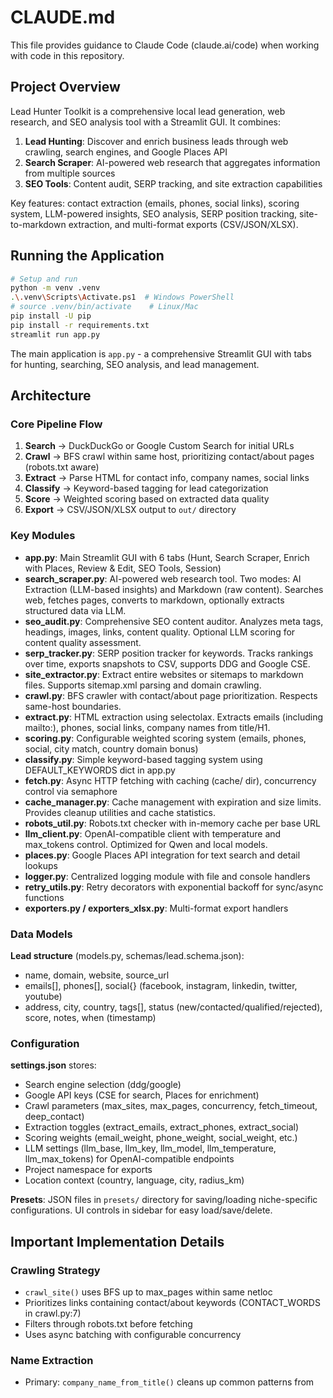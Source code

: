 # CLAUDE.md

This file provides guidance to Claude Code (claude.ai/code) when working with code in this repository.

## Project Overview

Lead Hunter Toolkit is a comprehensive local lead generation, web research, and SEO analysis tool with a Streamlit GUI. It combines:
1. **Lead Hunting**: Discover and enrich business leads through web crawling, search engines, and Google Places API
2. **Search Scraper**: AI-powered web research that aggregates information from multiple sources
3. **SEO Tools**: Content audit, SERP tracking, and site extraction capabilities

Key features: contact extraction (emails, phones, social links), scoring system, LLM-powered insights, SEO analysis, SERP position tracking, site-to-markdown extraction, and multi-format exports (CSV/JSON/XLSX).

## Running the Application

```bash
# Setup and run
python -m venv .venv
.\.venv\Scripts\Activate.ps1  # Windows PowerShell
# source .venv/bin/activate    # Linux/Mac
pip install -U pip
pip install -r requirements.txt
streamlit run app.py
```

The main application is `app.py` - a comprehensive Streamlit GUI with tabs for hunting, searching, SEO analysis, and lead management.

## Architecture

### Core Pipeline Flow

1. **Search** → DuckDuckGo or Google Custom Search for initial URLs
2. **Crawl** → BFS crawl within same host, prioritizing contact/about pages (robots.txt aware)
3. **Extract** → Parse HTML for contact info, company names, social links
4. **Classify** → Keyword-based tagging for lead categorization
5. **Score** → Weighted scoring based on extracted data quality
6. **Export** → CSV/JSON/XLSX output to `out/` directory

### Key Modules

- **app.py**: Main Streamlit GUI with 6 tabs (Hunt, Search Scraper, Enrich with Places, Review & Edit, SEO Tools, Session)
- **search_scraper.py**: AI-powered web research tool. Two modes: AI Extraction (LLM-based insights) and Markdown (raw content). Searches web, fetches pages, converts to markdown, optionally extracts structured data via LLM.
- **seo_audit.py**: Comprehensive SEO content auditor. Analyzes meta tags, headings, images, links, content quality. Optional LLM scoring for content quality assessment.
- **serp_tracker.py**: SERP position tracker for keywords. Tracks rankings over time, exports snapshots to CSV, supports DDG and Google CSE.
- **site_extractor.py**: Extract entire websites or sitemaps to markdown files. Supports sitemap.xml parsing and domain crawling.
- **crawl.py**: BFS crawler with contact/about page prioritization. Respects same-host boundaries.
- **extract.py**: HTML extraction using selectolax. Extracts emails (including mailto:), phones, social links, company names from title/H1.
- **scoring.py**: Configurable weighted scoring system (emails, phones, social, city match, country domain bonus)
- **classify.py**: Simple keyword-based tagging system using DEFAULT_KEYWORDS dict in app.py
- **fetch.py**: Async HTTP fetching with caching (cache/ dir), concurrency control via semaphore
- **cache_manager.py**: Cache management with expiration and size limits. Provides cleanup utilities and cache statistics.
- **robots_util.py**: Robots.txt checker with in-memory cache per base URL
- **llm_client.py**: OpenAI-compatible client with temperature and max_tokens control. Optimized for Qwen and local models.
- **places.py**: Google Places API integration for text search and detail lookups
- **logger.py**: Centralized logging module with file and console handlers
- **retry_utils.py**: Retry decorators with exponential backoff for sync/async functions
- **exporters.py / exporters_xlsx.py**: Multi-format export handlers

### Data Models

**Lead structure** (models.py, schemas/lead.schema.json):
- name, domain, website, source_url
- emails[], phones[], social{} (facebook, instagram, linkedin, twitter, youtube)
- address, city, country, tags[], status (new/contacted/qualified/rejected), score, notes, when (timestamp)

### Configuration

**settings.json** stores:
- Search engine selection (ddg/google)
- Google API keys (CSE for search, Places for enrichment)
- Crawl parameters (max_sites, max_pages, concurrency, fetch_timeout, deep_contact)
- Extraction toggles (extract_emails, extract_phones, extract_social)
- Scoring weights (email_weight, phone_weight, social_weight, etc.)
- LLM settings (llm_base, llm_key, llm_model, llm_temperature, llm_max_tokens) for OpenAI-compatible endpoints
- Project namespace for exports
- Location context (country, language, city, radius_km)

**Presets**: JSON files in `presets/` directory for saving/loading niche-specific configurations. UI controls in sidebar for easy load/save/delete.

## Important Implementation Details

### Crawling Strategy
- `crawl_site()` uses BFS up to max_pages within same netloc
- Prioritizes links containing contact/about keywords (CONTACT_WORDS in crawl.py:7)
- Filters through robots.txt before fetching
- Uses async batching with configurable concurrency

### Name Extraction
- Primary: `company_name_from_title()` cleans up common patterns from <title>
- Fallback: First <h1> tag content
- See name_clean.py for heuristic cleanup logic

### Scoring System
Lead scores are calculated in scoring.py with these defaults:
- email_weight: 2.0 per email (max 5 counted)
- phone_weight: 1.0 per phone (max 3 counted)
- social_weight: 0.5 per social platform
- about_or_contact_weight: 1.0 bonus if page title contains contact/about keywords
- city_match_weight: 1.5 bonus if city detected in text
- Country domain bonus: +0.5 for matching TLD (e.g., .fr when country=fr)

### Session State Management
Streamlit session_state["results"] holds the lead list throughout the session. The Review tab uses st.data_editor for inline editing with "Apply changes" button to persist edits.

### Caching
- HTML responses cached in `cache/` directory with SHA256-based filenames
- Cache manager (cache_manager.py) provides expiration (30 days default) and size limits (500MB default)
- Cleanup utilities available: cleanup_expired(), cleanup_by_size(), cleanup_cache()
- Robots.txt cached in-memory per base URL (robots_util.py:_cache)
- All fetch operations use cache_manager for consistent expiration and size management

### Error Handling and Retry Logic
**All core modules now include comprehensive error handling:**
- **Retry Logic**: Exponential backoff retry for all API and HTTP requests (3 retries with 1s initial delay)
  - fetch.py: HTTP requests retry on timeout/connection errors
  - google_search.py: Google CSE API retries on HTTP errors
  - places.py: Google Places API retries with backoff
  - llm_client.py: LLM calls retry on failures (2 retries with 2s delay)
- **Logging**: All modules log to logs/leadhunter.log with console output
  - DEBUG: Detailed operation traces
  - INFO: Key operations and results
  - WARNING: Non-fatal issues
  - ERROR: Failures with stack traces
- **Error Recovery**: Graceful degradation on failures (empty results vs crashes)

### Google APIs
- **Custom Search**: Requires API key + cx (engine ID) from console.cloud.google.com
- **Places**: Uses /places:searchText and detail lookups with field masks for efficiency

### LLM Integration

**Dual-Model Architecture**: Lead Hunter Toolkit uses a two-model configuration for granular control of performance vs quality:

**Small Model (Mistral 7B)** - `mistralai/mistral-7b-instruct-v0.3`:
- **Purpose**: Fast extraction, SEO audit, categorization
- **Settings**: temp=0.4, top_k=30, top_p=0.9, max_tokens=4096
- **Use Cases**: AI-powered scraping, SEO audits, classification, structured JSON output

**Large Model (Llama 3 8B)** - `meta-llama-3-8b-instruct.gguf`:
- **Purpose**: French writing, outreach, advanced reasoning
- **Settings**: temp=0.6-0.7, top_k=40, top_p=0.9, max_tokens=8192
- **Use Cases**: Outreach generation, lead summarization, dossier building, complex synthesis

**Task-to-Model Mapping**:
| Feature | Model | Reason |
|---------|-------|--------|
| Search Scraper (AI) | Mistral 7B | Fast JSON extraction |
| SEO Content Audit | Mistral 7B | Structured analysis |
| Lead Classification | Mistral 7B | Deterministic tagging |
| Lead Summarization | Llama 3 8B | Advanced reasoning |
| French Outreach | Llama 3 8B | Creative writing |
| Dossier Building | Llama 3 8B | Complex synthesis |

**Configuration** (settings.json):
```json
{
  "llm_base": "https://lm.leophir.com/",
  "llm_model": "mistralai/mistral-7b-instruct-v0.3",
  "llm_temperature": 0.4,
  "llm_top_k": 40,
  "llm_top_p": 0.9,
  "llm_max_tokens": 2048
}
```

**Sampling Parameters**:
- **Temperature**: Controls randomness (0.0=deterministic, 2.0=creative) - Sent via API ✅
- **Top-K**: Limits vocabulary to top K tokens - ⚠️ Configure in LM Studio (not API parameter)
- **Top-P**: Nucleus sampling threshold (0.8-0.95 typical) - Sent via API ✅
- **Max Tokens**: Maximum response length - Sent via API ✅

**Important**: Top-K is NOT supported by OpenAI-compatible APIs. Configure it directly in LM Studio model settings (30 for Mistral 7B, 40 for Llama 3 8B).

**Unified Adapters**:
- **llm/adapter.py**: Modern adapter with full parameter support, async, and vision capabilities
- **llm_client.py**: Legacy client for backward compatibility

The `/v1` path is automatically appended to base URLs. The llm_key defaults to "not-needed" for local LLMs.

See [docs/DUAL_MODEL_CONFIGURATION.md](docs/DUAL_MODEL_CONFIGURATION.md) for comprehensive guide including:
- Detailed model specifications and benchmarks
- Parameter tuning guidelines
- Performance optimization tips
- Troubleshooting and migration guide

### SearchScraper Feature
SearchScraper is an AI-powered web research tool that searches, fetches, and analyzes multiple web pages based on a user's query.

**Architecture** (search_scraper.py):
- SearchScraperResult: Data class for results with mode, prompt, sources, extracted_data, markdown_content, error
- SearchScraper: Main class with two operation modes

**Workflow**:
1. Search web using existing search.py (DDG) or google_search.py
2. Fetch pages using fetch.py (async, with caching)
3. Convert HTML to markdown using markdownify library
4. Process based on mode:
   - AI Extraction: Use LLM to synthesize insights from all sources with citations
   - Markdown: Return concatenated markdown content with source metadata

**AI Extraction Mode**:
- Combines markdown from all sources (max 15K chars for LLM context)
- Supports optional custom JSON schema for structured extraction
- Builds comprehensive prompt with user question + content
- Calls LLM via llm_client.summarize_leads() (async wrapper)
- Returns synthesized answer with source citations

**Markdown Mode**:
- Faster, no LLM required
- Returns clean markdown from all fetched pages
- Includes source URLs and content length
- Useful for manual review or content migration

**GUI Integration** (app.py tab2):
- Text area for research question
- Slider for number of sources (3-20)
- Mode selector (AI Extraction / Markdown)
- Optional custom schema JSON editor
- Progress indicator with status updates
- Results display with expandable sources
- Export options (text for AI mode, markdown for markdown mode)

**Use Cases**:
- Research questions: aggregating information from multiple sources
- Competitive analysis: comparing features/products
- Market research: identifying trends
- Content creation: gathering source material
- Data collection: structured extraction with custom schemas

### SEO Tools Feature
Three integrated SEO analysis tools accessible from the SEO Tools tab:

**1. Content Audit** (seo_audit.py):
- Analyzes meta tags (title, description, OG tags, Twitter cards)
- Heading structure analysis (H1-H6)
- Image alt text coverage
- Internal vs external link analysis
- Word count and content quality metrics
- Schema.org structured data detection
- Technical SEO score (0-100)
- Optional LLM content quality scoring

**2. SERP Tracker** (serp_tracker.py):
- Track keyword positions in search results
- Support for DuckDuckGo and Google Custom Search
- Historical snapshot storage in serp_data/ directory
- Domain-specific position tracking
- CSV export for SERP data
- Comparison between snapshots to detect ranking changes

**3. Site Extractor** (site_extractor.py):
- Extract entire websites to markdown files
- Two modes: Sitemap URL or Domain Crawl
- Respects robots.txt
- Individual markdown file per page
- Combined markdown file for entire site
- Clean markdown conversion with markdownify
- Saved to out/site_{domain}/ directory

**GUI Integration** (app.py tab5):
- Three sub-tabs for each SEO tool
- Progress indicators and status updates
- Export options for all data
- Integration with LLM settings for content scoring

**Use Cases**:
- SEO audits for client sites
- Competitor content analysis
- Keyword rank tracking campaigns
- Site migration to markdown (e.g., for documentation)
- Content quality assessment

### Error Handling and Logging
- **logger.py**: Centralized logging with console and file handlers
- **retry_utils.py**: Decorators for automatic retry with exponential backoff
- Comprehensive error handling throughout all new modules
- Logs stored in logs/ directory

## Common Development Tasks

### Adding a new extraction field
1. Update Lead model in models.py
2. Update schemas/lead.schema.json
3. Add extraction logic in extract.py:extract_basic()
4. Update scoring logic in scoring.py if needed
5. Ensure field appears in DataFrame display (app.py line 289)

### Adding a new scoring weight
1. Add weight to default settings in sidebar (app.py)
2. Update scoring logic in scoring.py:score_lead()
3. Add to settings.json structure

### Adding a new tag classifier
1. Add keywords to DEFAULT_KEYWORDS dict in app.py:22
2. classify.py automatically uses all keyword categories

### Modifying crawl behavior
- Edit CONTACT_WORDS list in crawl.py:7 for prioritization
- Adjust should_visit() in crawl.py:9 for link filtering logic

## Notes

- Keep concurrency respectful of target sites (default: 6-8)
- Exports namespace by project name in settings
- User-Agent is "LeadHunter/1.0" (fetch.py, robots_util.py)
- Uses selectolax (not BeautifulSoup) for fast HTML parsing
- Google CSE and Places APIs are paid services with free tiers
